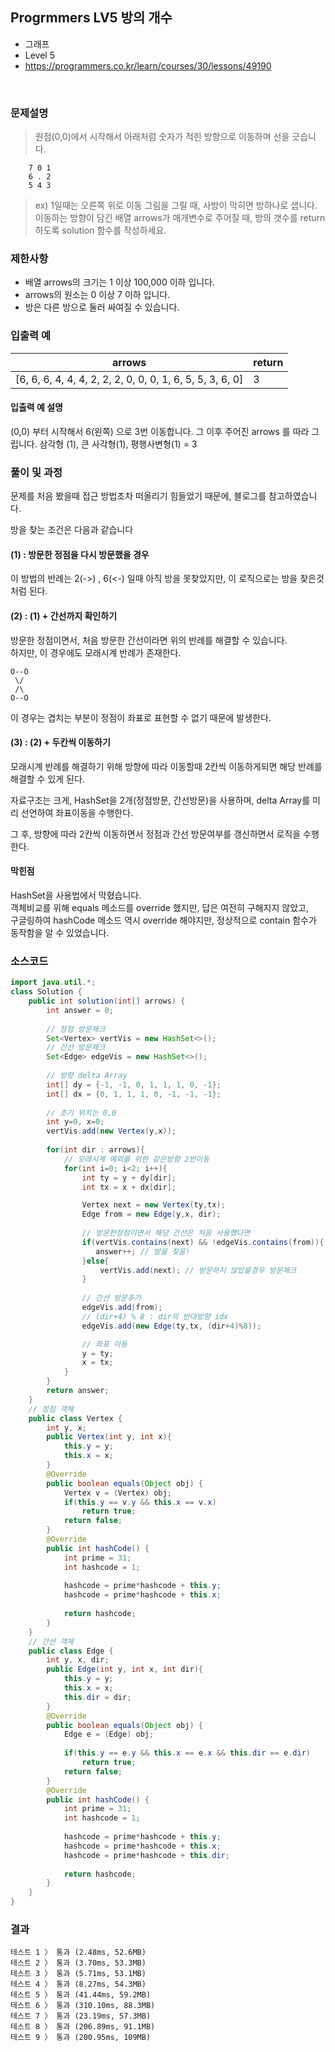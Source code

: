 ## Progrmmers LV5 방의 개수
- 그래프
- Level 5
- https://programmers.co.kr/learn/courses/30/lessons/49190
<br>

### 문제설명

> 원점(0,0)에서 시작해서 아래처럼 숫자가 적힌 방향으로 이동하며 선을 긋습니다.

```
	7 0 1
	6 . 2
	5 4 3
```

> ex) 1일때는 오른쪽 위로 이동
그림을 그릴 때, 사방이 막히면 방하나로 샙니다.
이동하는 방향이 담긴 배열 arrows가 매개변수로 주어질 때, 방의 갯수를 return 하도록 solution 함수를 작성하세요.


### 제한사항
- 배열 arrows의 크기는 1 이상 100,000 이하 입니다.
- arrows의 원소는 0 이상 7 이하 입니다.
- 방은 다른 방으로 둘러 싸여질 수 있습니다.

### 입출력 예
|arrows|	return|
|-------|----|
|[6, 6, 6, 4, 4, 4, 2, 2, 2, 0, 0, 0, 1, 6, 5, 5, 3, 6, 0]|	3|



#### 입출력 예 설명
(0,0) 부터 시작해서 6(왼쪽) 으로 3번 이동합니다. 그 이후 주어진 arrows 를 따라 그립니다.
삼각형 (1), 큰 사각형(1), 평행사변형(1) = 3

### 풀이 및 과정
문제를 처음 봤을때 접근 방법조차 떠올리기 힘들었기 때문에, 블로그를 참고하였습니다.

방을 찾는 조건은 다음과 같습니다

#### (1) : 방문한 정점을 다시 방문했을 경우
이 방법의 반례는 2(->) , 6(<-) 일때 아직 방을 못찾았지만, 이 로직으로는 방을 찾은것처럼 된다.

#### (2) : (1) + 간선까지 확인하기
방문한 정점이면서, 처음 방문한 간선이라면 위의 반례를 해결할 수 있습니다.<br>
하지만, 이 경우에도 모래시계 반례가 존재한다.

	O--O
	 \/
	 /\
	O--O

이 경우는 겹치는 부분이 정점이 좌표로 표현할 수 없기 때문에 발생한다.

#### (3) : (2) + 두칸씩 이동하기
모래시계 반례를 해결하기 위해 방향에 따라 이동할때 2칸씩 이동하게되면 해당 반례를 해결할 수 있게 된다.

자료구조는 크게, HashSet을 2개(정점방문, 간선방문)을 사용하며, delta Array를 미리 선언하여 좌표이동을 수행한다.

 그 후, 방향에 따라 2칸씩 이동하면서 정점과 간선 방문여부를 갱신하면서 로직을 수행한다.

#### 막힌점
HashSet을 사용법에서 막혔습니다.<br>
객체비교를 위해 equals 메소드를 override 했지만, 답은 여전히 구해지지 않았고,<br>
구글링하여 hashCode 메소드 역시 override 해야지만, 정상적으로 contain 함수가 동작함을 알 수 있었습니다.

### 소스코드
```java
import java.util.*;
class Solution {
    public int solution(int[] arrows) {
        int answer = 0;
        
        // 정점 방문체크
        Set<Vertex> vertVis = new HashSet<>();
        // 간선 방문체크
        Set<Edge> edgeVis = new HashSet<>();
        
        // 방향 delta Array
        int[] dy = {-1, -1, 0, 1, 1, 1, 0, -1};
        int[] dx = {0, 1, 1, 1, 0, -1, -1, -1};
        
        // 초기 위치는 0,0
        int y=0, x=0;
        vertVis.add(new Vertex(y,x));
        
        for(int dir : arrows){
            // 모래시계 예외를 위한 같은방향 2번이동
            for(int i=0; i<2; i++){
                int ty = y + dy[dir];
                int tx = x + dx[dir];

                Vertex next = new Vertex(ty,tx);
                Edge from = new Edge(y,x, dir);
                
                // 방문한정점이면서 해당 간선은 처음 사용했다면
                if(vertVis.contains(next) && !edgeVis.contains(from)){
                   answer++; // 방을 찾음!
                }else{
                    vertVis.add(next); // 방문하지 않았을경우 방문체크
                }
                
                // 간선 방문추가
                edgeVis.add(from);
                // (dir+4) % 8 : dir의 반대방향 idx
                edgeVis.add(new Edge(ty,tx, (dir+4)%8));

                // 좌표 이동
                y = ty;
                x = tx;    
            }
        }
        return answer;
    }
    // 정점 객체
    public class Vertex {
        int y, x;
        public Vertex(int y, int x){
            this.y = y;
            this.x = x;
        }
        @Override
        public boolean equals(Object obj) {
        	Vertex v = (Vertex) obj;
        	if(this.y == v.y && this.x == v.x)
        		return true;
        	return false;
        }
        @Override
        public int hashCode() {
        	int prime = 31;
        	int hashcode = 1;
        	
        	hashcode = prime*hashcode + this.y;
        	hashcode = prime*hashcode + this.x;
        	
        	return hashcode;
        }
    }
    // 간선 객체
    public class Edge {
        int y, x, dir;
        public Edge(int y, int x, int dir){
            this.y = y;
            this.x = x;
            this.dir = dir;
        }
        @Override
        public boolean equals(Object obj) {
        	Edge e = (Edge) obj;
        	
        	if(this.y == e.y && this.x == e.x && this.dir == e.dir)
        		return true;
        	return false;
        }
        @Override
        public int hashCode() {
        	int prime = 31;
        	int hashcode = 1;
        	
        	hashcode = prime*hashcode + this.y;
        	hashcode = prime*hashcode + this.x;
        	hashcode = prime*hashcode + this.dir;
        	
        	return hashcode;
        }
    }
}
```

### 결과
```
테스트 1 〉	통과 (2.48ms, 52.6MB)
테스트 2 〉	통과 (3.70ms, 53.3MB)
테스트 3 〉	통과 (5.71ms, 53.1MB)
테스트 4 〉	통과 (8.27ms, 54.3MB)
테스트 5 〉	통과 (41.44ms, 59.2MB)
테스트 6 〉	통과 (310.10ms, 88.3MB)
테스트 7 〉	통과 (23.19ms, 57.3MB)
테스트 8 〉	통과 (206.89ms, 91.1MB)
테스트 9 〉	통과 (200.95ms, 109MB)
```

